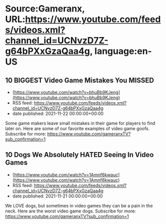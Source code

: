 # Source:Gameranx, URL:https://www.youtube.com/feeds/videos.xml?channel_id=UCNvzD7Z-g64bPXxGzaQaa4g, language:en-US

## 10 BIGGEST Video Game Mistakes You MISSED
 - [https://www.youtube.com/watch?v=bhuBb9KJeng](https://www.youtube.com/watch?v=bhuBb9KJeng)
 - RSS feed: https://www.youtube.com/feeds/videos.xml?channel_id=UCNvzD7Z-g64bPXxGzaQaa4g
 - date published: 2021-11-22 00:00:00+00:00

Some game makers leave small mistakes in their game for players to find later on. Here are some of our favorite examples of video game goofs.
Subscribe for more: https://www.youtube.com/gameranxTV?sub_confirmation=1

## 10 Dogs We Absolutely HATED Seeing In Video Games
 - [https://www.youtube.com/watch?v=1Amnf6kwauc](https://www.youtube.com/watch?v=1Amnf6kwauc)
 - RSS feed: https://www.youtube.com/feeds/videos.xml?channel_id=UCNvzD7Z-g64bPXxGzaQaa4g
 - date published: 2021-11-21 00:00:00+00:00

We LOVE dogs, but sometimes in video games they can be a pain in the neck. Here are the worst video game dogs.
Subscribe for more: https://www.youtube.com/gameranxTV?sub_confirmation=1

